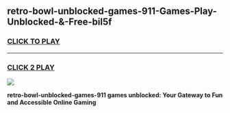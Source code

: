 
## retro-bowl-unblocked-games-911-Games-Play-Unblocked-&-Free-bil5f
<h3>
<a href="https://premium76.site?title=retro-bowl-unblocked-games-911&ref=24A">CLICK TO PLAY</a></h3>
<hr>

<h3>
<a href="https://premium76.site?title=retro-bowl-unblocked-games-911&ref=24A">CLICK 2 PLAY</a>
  
</h3>

<a href="https://premium76.site?title=retro-bowl-unblocked-games-911&ref=24A"><img src="https://clearcache.store/games.png"></a>


**retro-bowl-unblocked-games-911 games unblocked: Your Gateway to Fun and Accessible Online Gaming**

